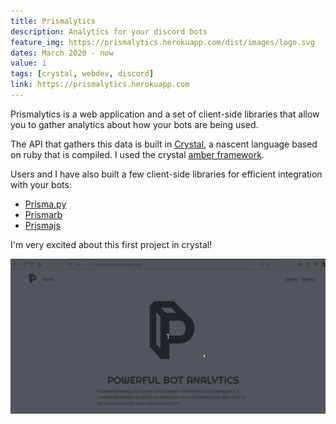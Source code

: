 ```yaml
---
title: Prismalytics
description: Analytics for your discord bots
feature_img: https://prismalytics.herokuapp.com/dist/images/logo.svg
dates: March 2020 - now
value: 1
tags: [crystal, webdev, discord]
link: https://prismalytics.herokuapp.com
---
```


Prismalytics is a web application and a set of client-side libraries that allow you to gather analytics about how your bots are being used.

The API that gathers this data is built in [Crystal](https://crystal-lang.org/), a nascent language based on ruby that is compiled. I used the crystal [amber framework](https://amberframework.org/).

Users and I have also built a few client-side libraries for efficient integration with your bots:

- [Prisma.py](https://github.com/Uzay-G/prisma.py)
- [Prismarb](https://github.com/Uzay-G/prismarb/)
- [Prismajs](https://github.com/diogoscf/prismajs)

I'm very excited about this first project in crystal!

![prisma demo](/assets/images/prismalytics.gif)